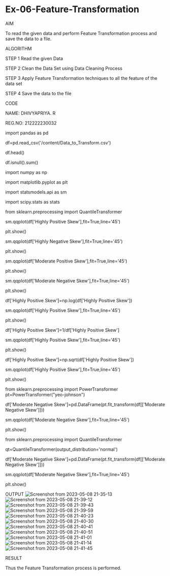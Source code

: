 # Ex-06-Feature-Transformation
AIM

To read the given data and perform Feature Transformation process and save the data to a file.

ALGORITHM

STEP 1
Read the given Data

STEP 2
Clean the Data Set using Data Cleaning Process

STEP 3
Apply Feature Transformation techniques to all the feature of the data set

STEP 4
Save the data to the file

CODE

NAME: DHIVYAPRIYA. R

REG.NO: 212222230032

import pandas as pd

df=pd.read_csv('/content/Data_to_Transform.csv')

df.head()

df.isnull().sum()

import numpy as np

import matplotlib.pyplot as plt

import statsmodels.api as sm

import scipy.stats as stats

from sklearn.preprocessing import QuantileTransformer

sm.qqplot(df['Highly Positive Skew'],fit=True,line='45')

plt.show()

sm.qqplot(df['Highly Negative Skew'],fit=True,line='45')

plt.show()

sm.qqplot(df['Moderate Positive Skew'],fit=True,line='45')

plt.show()

sm.qqplot(df['Moderate Negative Skew'],fit=True,line='45')

plt.show()

df['Highly Positive Skew']=np.log(df['Highly Positive Skew'])

sm.qqplot(df['Highly Positive Skew'],fit=True,line='45')

plt.show()

df['Highly Positive Skew']=1/df['Highly Positive Skew']

sm.qqplot(df['Highly Positive Skew'],fit=True,line='45')

plt.show()

df['Highly Positive Skew']=np.sqrt(df['Highly Positive Skew'])

sm.qqplot(df['Highly Positive Skew'],fit=True,line='45')

plt.show()

from sklearn.preprocessing import PowerTransformer pt=PowerTransformer("yeo-johnson")

df['Moderate Negative Skew']=pd.DataFrame(pt.fit_transform(df[['Moderate Negative Skew']]))

sm.qqplot(df['Moderate Negative Skew'],fit=True,line='45')

plt.show()

from sklearn.preprocessing import QuantileTransformer

qt=QuantileTransformer(output_distribution='normal')

df['Moderate Negative Skew']=pd.DataFrame(pt.fit_transform(df[['Moderate Negative Skew']]))

sm.qqplot(df['Moderate Negative Skew'],fit=True,line='45')

plt.show()

OUTPUT
![Screenshot from 2023-05-08 21-35-13](https://user-images.githubusercontent.com/119477552/236875920-6f257433-a345-48e7-951b-9ac4e2ea1a75.png)
![Screenshot from 2023-05-08 21-39-12](https://user-images.githubusercontent.com/119477552/236875990-ae5762da-6d0d-4925-917d-8051340f14c0.png)
![Screenshot from 2023-05-08 21-39-43](https://user-images.githubusercontent.com/119477552/236876050-dc001fc9-30c0-4963-a3fe-352670b329d1.png)
![Screenshot from 2023-05-08 21-39-59](https://user-images.githubusercontent.com/119477552/236876107-1c6c17ec-56de-4406-b76e-312ef8c26e1b.png)
![Screenshot from 2023-05-08 21-40-23](https://user-images.githubusercontent.com/119477552/236876157-cf1b2439-79a2-4c34-8c15-2f7ef90c85a7.png)
![Screenshot from 2023-05-08 21-40-30](https://user-images.githubusercontent.com/119477552/236876369-d67faaa5-26a7-43d9-9556-af86c0ae2fd0.png)
![Screenshot from 2023-05-08 21-40-41](https://user-images.githubusercontent.com/119477552/236876787-45c38ab6-5e35-4ef3-a3fe-90e04f7f8e65.png)
![Screenshot from 2023-05-08 21-40-51](https://user-images.githubusercontent.com/119477552/236876823-16223b1e-70f5-4af7-9017-3ecc5b1dbd37.png)
![Screenshot from 2023-05-08 21-41-01](https://user-images.githubusercontent.com/119477552/236877014-1f1df31d-102e-4eb0-90c2-54a877b304d1.png)
![Screenshot from 2023-05-08 21-41-14](https://user-images.githubusercontent.com/119477552/236877070-fe953bc0-26df-4eaa-8b68-e8b1478b4012.png)
![Screenshot from 2023-05-08 21-41-45](https://user-images.githubusercontent.com/119477552/236877115-35b3b95e-504a-42ed-8535-4b304d9903cd.png)

RESULT

Thus the Feature Transformation process is performed.
